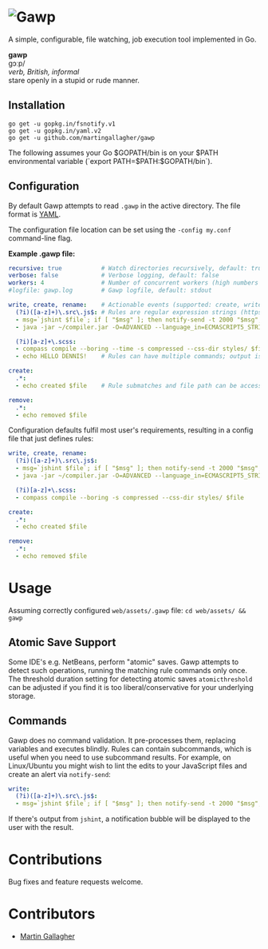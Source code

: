 # ![Gawp](http://praegress.us/gawp-logo.png)
A simple, configurable, file watching, job execution tool implemented in Go.

**gawp**<br>ɡɔːp/<br>*verb, British, informal*<br>stare openly in a stupid or rude manner.

## Installation
    go get -u gopkg.in/fsnotify.v1
    go get -u gopkg.in/yaml.v2
    go get -u github.com/martingallagher/gawp

The following assumes your Go $GOPATH/bin is on your $PATH environmental variable (`export PATH=$PATH:$GOPATH/bin`).

## Configuration
By default Gawp attempts to read `.gawp` in the active directory. The file format is [YAML](http://www.yaml.org/).

The configuration file location can be set using the `-config my.conf` command-line flag.

**Example .gawp file:**

```yaml
recursive: true           # Watch directories recursively, default: true
verbose: false            # Verbose logging, default: false
workers: 4                # Number of concurrent workers (high numbers can thrash IO), default: number CPUs / 2 (minimum 1)
#logfile: gawp.log        # Gawp logfile, default: stdout

write, create, rename:    # Actionable events (supported: create, write, rename, remove, chmod), executed sequentially
  (?i)([a-z]+)\.src\.js$: # Rules are regular expression strings (https://code.google.com/p/re2/wiki/Syntax)
  - msg=`jshint $file`; if [ "$msg" ]; then notify-send -t 2000 "$msg"; fi
  - java -jar ~/compiler.jar -O=ADVANCED --language_in=ECMASCRIPT5_STRICT --formatting=SINGLE_QUOTES --define='DEBUG=false' --js_output_file=scripts/$1.js $file

  (?i)[a-z]+\.scss:
  - compass compile --boring --time -s compressed --css-dir styles/ $file
  - echo HELLO DENNIS!    # Rules can have multiple commands; output is written as-is to the Gawp log

create:
  .*:
  - echo created $file    # Rule submatches and file path can be accessed via $1, $2 ... $n (nth submatch) and $file

remove:
  .*:
  - echo removed $file
```

Configuration defaults fulfil most user's requirements, resulting in a config file that just defines rules:

```yaml
write, create, rename:
  (?i)([a-z]+)\.src\.js$:
  - msg=`jshint $file`; if [ "$msg" ]; then notify-send -t 2000 "$msg"; fi
  - java -jar ~/compiler.jar -O=ADVANCED --language_in=ECMASCRIPT5_STRICT --formatting=SINGLE_QUOTES --define='DEBUG=false' --js_output_file=scripts/$1.js $file

  (?i)[a-z]+\.scss:
  - compass compile --boring -s compressed --css-dir styles/ $file

create:
  .*:
  - echo created $file

remove:
  .*:
  - echo removed $file
```

# Usage
Assuming correctly configured `web/assets/.gawp` file: `cd web/assets/ && gawp`

## Atomic Save Support
Some IDE's e.g. NetBeans, perform "atomic" saves. Gawp attempts to detect such operations, running the matching rule commands only once. The threshold duration setting for detecting atomic saves `atomicthreshold` can be adjusted if you find it is too liberal/conservative for your underlying storage.

## Commands
Gawp does no command validation. It pre-processes them, replacing variables and executes blindly. Rules can contain subcommands, which is useful when you need to use subcommand results. For example, on Linux/Ubuntu you might wish to lint the edits to your JavaScript files and create an alert via `notify-send`:

```yaml
write:
  (?i)([a-z]+)\.src\.js$:
  - msg=`jshint $file`; if [ "$msg" ]; then notify-send -t 2000 "$msg"; fi
```

If there's output from `jshint`, a notification bubble will be displayed to the user with the result.

# Contributions
Bug fixes and feature requests welcome.

# Contributors
- [Martin Gallagher](http://martingallagher.com/)